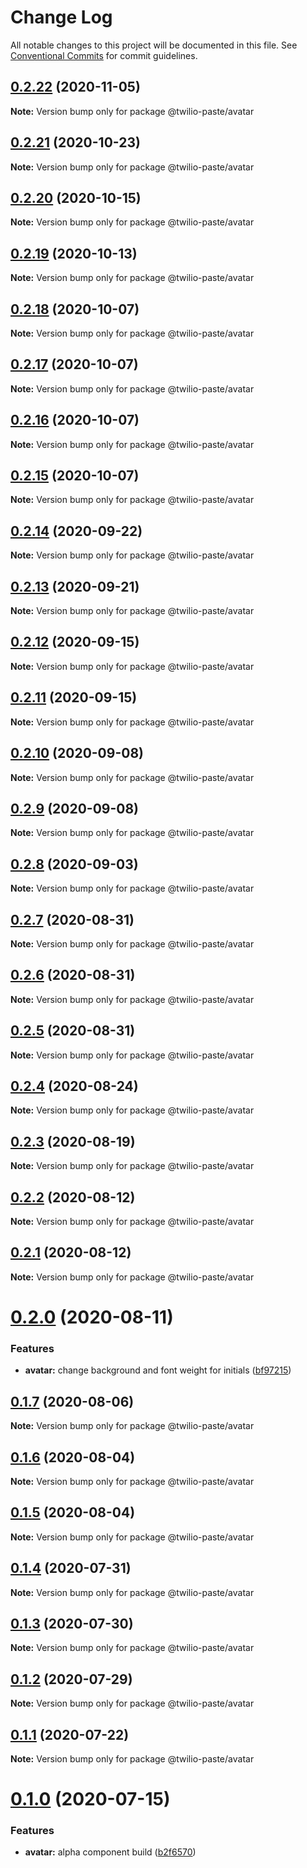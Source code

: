 # Change Log

All notable changes to this project will be documented in this file.
See [Conventional Commits](https://conventionalcommits.org) for commit guidelines.

## [0.2.22](https://github.com/twilio-labs/paste/compare/@twilio-paste/avatar@0.2.21...@twilio-paste/avatar@0.2.22) (2020-11-05)

**Note:** Version bump only for package @twilio-paste/avatar





## [0.2.21](https://github.com/twilio-labs/paste/compare/@twilio-paste/avatar@0.2.20...@twilio-paste/avatar@0.2.21) (2020-10-23)

**Note:** Version bump only for package @twilio-paste/avatar





## [0.2.20](https://github.com/twilio-labs/paste/compare/@twilio-paste/avatar@0.2.19...@twilio-paste/avatar@0.2.20) (2020-10-15)

**Note:** Version bump only for package @twilio-paste/avatar





## [0.2.19](https://github.com/twilio-labs/paste/compare/@twilio-paste/avatar@0.2.18...@twilio-paste/avatar@0.2.19) (2020-10-13)

**Note:** Version bump only for package @twilio-paste/avatar





## [0.2.18](https://github.com/twilio-labs/paste/compare/@twilio-paste/avatar@0.2.17...@twilio-paste/avatar@0.2.18) (2020-10-07)

**Note:** Version bump only for package @twilio-paste/avatar





## [0.2.17](https://github.com/twilio-labs/paste/compare/@twilio-paste/avatar@0.2.16...@twilio-paste/avatar@0.2.17) (2020-10-07)

**Note:** Version bump only for package @twilio-paste/avatar





## [0.2.16](https://github.com/twilio-labs/paste/compare/@twilio-paste/avatar@0.2.15...@twilio-paste/avatar@0.2.16) (2020-10-07)

**Note:** Version bump only for package @twilio-paste/avatar





## [0.2.15](https://github.com/twilio-labs/paste/compare/@twilio-paste/avatar@0.2.14...@twilio-paste/avatar@0.2.15) (2020-10-07)

**Note:** Version bump only for package @twilio-paste/avatar





## [0.2.14](https://github.com/twilio-labs/paste/compare/@twilio-paste/avatar@0.2.13...@twilio-paste/avatar@0.2.14) (2020-09-22)

**Note:** Version bump only for package @twilio-paste/avatar





## [0.2.13](https://github.com/twilio-labs/paste/compare/@twilio-paste/avatar@0.2.12...@twilio-paste/avatar@0.2.13) (2020-09-21)

**Note:** Version bump only for package @twilio-paste/avatar





## [0.2.12](https://github.com/twilio-labs/paste/compare/@twilio-paste/avatar@0.2.11...@twilio-paste/avatar@0.2.12) (2020-09-15)

**Note:** Version bump only for package @twilio-paste/avatar





## [0.2.11](https://github.com/twilio-labs/paste/compare/@twilio-paste/avatar@0.2.10...@twilio-paste/avatar@0.2.11) (2020-09-15)

**Note:** Version bump only for package @twilio-paste/avatar





## [0.2.10](https://github.com/twilio-labs/paste/compare/@twilio-paste/avatar@0.2.9...@twilio-paste/avatar@0.2.10) (2020-09-08)

**Note:** Version bump only for package @twilio-paste/avatar





## [0.2.9](https://github.com/twilio-labs/paste/compare/@twilio-paste/avatar@0.2.8...@twilio-paste/avatar@0.2.9) (2020-09-08)

**Note:** Version bump only for package @twilio-paste/avatar





## [0.2.8](https://github.com/twilio-labs/paste/compare/@twilio-paste/avatar@0.2.7...@twilio-paste/avatar@0.2.8) (2020-09-03)

**Note:** Version bump only for package @twilio-paste/avatar





## [0.2.7](https://github.com/twilio-labs/paste/compare/@twilio-paste/avatar@0.2.6...@twilio-paste/avatar@0.2.7) (2020-08-31)

**Note:** Version bump only for package @twilio-paste/avatar





## [0.2.6](https://github.com/twilio-labs/paste/compare/@twilio-paste/avatar@0.2.5...@twilio-paste/avatar@0.2.6) (2020-08-31)

**Note:** Version bump only for package @twilio-paste/avatar





## [0.2.5](https://github.com/twilio-labs/paste/compare/@twilio-paste/avatar@0.2.4...@twilio-paste/avatar@0.2.5) (2020-08-31)

**Note:** Version bump only for package @twilio-paste/avatar





## [0.2.4](https://github.com/twilio-labs/paste/compare/@twilio-paste/avatar@0.2.3...@twilio-paste/avatar@0.2.4) (2020-08-24)

**Note:** Version bump only for package @twilio-paste/avatar





## [0.2.3](https://github.com/twilio-labs/paste/compare/@twilio-paste/avatar@0.2.2...@twilio-paste/avatar@0.2.3) (2020-08-19)

**Note:** Version bump only for package @twilio-paste/avatar





## [0.2.2](https://github.com/twilio-labs/paste/compare/@twilio-paste/avatar@0.2.1...@twilio-paste/avatar@0.2.2) (2020-08-12)

**Note:** Version bump only for package @twilio-paste/avatar





## [0.2.1](https://github.com/twilio-labs/paste/compare/@twilio-paste/avatar@0.2.0...@twilio-paste/avatar@0.2.1) (2020-08-12)

**Note:** Version bump only for package @twilio-paste/avatar





# [0.2.0](https://github.com/twilio-labs/paste/compare/@twilio-paste/avatar@0.1.7...@twilio-paste/avatar@0.2.0) (2020-08-11)


### Features

* **avatar:** change background and font weight for initials ([bf97215](https://github.com/twilio-labs/paste/commit/bf97215ee0dbef97b6acc0238e66b1233c2e6a7d))





## [0.1.7](https://github.com/twilio-labs/paste/compare/@twilio-paste/avatar@0.1.6...@twilio-paste/avatar@0.1.7) (2020-08-06)

**Note:** Version bump only for package @twilio-paste/avatar





## [0.1.6](https://github.com/twilio-labs/paste/compare/@twilio-paste/avatar@0.1.5...@twilio-paste/avatar@0.1.6) (2020-08-04)

**Note:** Version bump only for package @twilio-paste/avatar





## [0.1.5](https://github.com/twilio-labs/paste/compare/@twilio-paste/avatar@0.1.4...@twilio-paste/avatar@0.1.5) (2020-08-04)

**Note:** Version bump only for package @twilio-paste/avatar





## [0.1.4](https://github.com/twilio-labs/paste/compare/@twilio-paste/avatar@0.1.3...@twilio-paste/avatar@0.1.4) (2020-07-31)

**Note:** Version bump only for package @twilio-paste/avatar





## [0.1.3](https://github.com/twilio-labs/paste/compare/@twilio-paste/avatar@0.1.2...@twilio-paste/avatar@0.1.3) (2020-07-30)

**Note:** Version bump only for package @twilio-paste/avatar





## [0.1.2](https://github.com/twilio-labs/paste/compare/@twilio-paste/avatar@0.1.1...@twilio-paste/avatar@0.1.2) (2020-07-29)

**Note:** Version bump only for package @twilio-paste/avatar





## [0.1.1](https://github.com/twilio-labs/paste/compare/@twilio-paste/avatar@0.1.0...@twilio-paste/avatar@0.1.1) (2020-07-22)

**Note:** Version bump only for package @twilio-paste/avatar





# [0.1.0](https://github.com/twilio-labs/paste/compare/@twilio-paste/avatar@0.0.2...@twilio-paste/avatar@0.1.0) (2020-07-15)


### Features

* **avatar:** alpha component build ([b2f6570](https://github.com/twilio-labs/paste/commit/b2f6570057f4f177f4a82a5d42bfaae84ca5c300))
